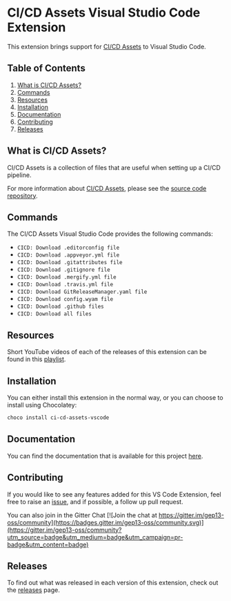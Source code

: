 # CI/CD Assets Visual Studio Code Extension

This extension brings support for [CI/CD Assets](https://github.com/gep13/CI-CD-assets) to Visual Studio Code.

## Table of Contents

1. [What is CI/CD Assets?](#what-is-ci-cd-assets)
1. [Commands](#commands)
1. [Resources](#resources)
1. [Installation](#installation)
1. [Documentation](#documentation)
1. [Contributing](#contributing)
1. [Releases](#releases)

## What is CI/CD Assets?

CI/CD Assets is a collection of files that are useful when setting up a CI/CD pipeline.

For more information about [CI/CD Assets](https://github.com/gep13/CI-CD-assets), please see the [source code repository](https://github.com/gep13/CI-CD-assets).

## Commands

The CI/CD Assets Visual Studio Code provides the following commands:

* `CICD: Download .editorconfig file`
* `CICD: Download .appveyor.yml file`
* `CICD: Download .gitattributes file`
* `CICD: Download .gitignore file`
* `CICD: Download .mergify.yml file`
* `CICD: Download .travis.yml file`
* `CICD: Download GitReleaseManager.yaml file`
* `CICD: Download config.wyam file`
* `CICD: Download .github files`
* `CICD: Download all files`

## Resources

Short YouTube videos of each of the releases of this extension can be found in this [playlist](https://www.youtube.com/playlist?list=PL84yg23i9GBjZXVmLgZfNcc9Nhz4aGdto).

## Installation

You can either install this extension in the normal way, or you can choose to install using Chocolatey:

```powershell
choco install ci-cd-assets-vscode
```

## Documentation

You can find the documentation that is available for this project [here](https://gep13.github.io/CI-CD-assets-vscode/).

## Contributing

If you would like to see any features added for this VS Code Extension, feel free to raise an [issue](https://github.com/gep13/CI-CD-assets-vscode/issues), and if possible, a follow up pull request.

You can also join in the Gitter Chat [![Join the chat at https://gitter.im/gep13-oss/community](https://badges.gitter.im/gep13-oss/community.svg)](https://gitter.im/gep13-oss/community?utm_source=badge&utm_medium=badge&utm_campaign=pr-badge&utm_content=badge)

## Releases

To find out what was released in each version of this extension, check out the [releases](https://github.com/gep13/CI-CD-assets-vscode/releases) page.
